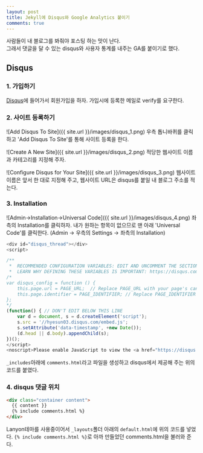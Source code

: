 ```yaml
---
layout: post
title: Jekyll에 Disqus와 Google Analytics 붙이기
comments: true
---
```

사람들이 내 블로그를 봐줘야 포스팅 하는 맛이 난다.  
그래서 댓글을 달 수 있는 disqus와 사용자 통계를 내주는 GA를 붙이기로 했다.

## **Disqus**  

### 1. 가입하기
[Disqus](https://publishers.disqus.com/)에 들어가서 회원가입을 하자. 가입시에 등록한 메일로 verify를 요구한다.  

### 2. 사이트 등록하기
![Add Disqus To Site]({{ site.url }}/images/disqus_1.png)
우측 톱니바퀴를 클릭하고 'Add Disqus To Site'를 통해 사이트 등록을 한다.  

![Create A New Site]({{ site.url }}/images/disqus_2.png)
적당한 웹사이트 이름과 카테고리를 지정해 주자.  

![Configure Disqus for Your Site]({{ site.url }}/images/disqus_3.png)
웹사이트 이름은 앞서 한 대로 지정해 주고, 웹사이트 URL은 disqus를 붙일 내 블로그 주소를 적는다.  

### 3. Installation
![Admin->Installation->Universal Code]({{ site.url }}/images/disqus_4.png)
좌측의 Installation를 클릭하자. 내가 원하는 항목이 없으므로 맨 아래 'Universal Code'를 클릭한다. (Admin -> 우측의 Settings -> 좌측의 Installation)

```javascript
<div id="disqus_thread"></div>
<script>

/**
 *  RECOMMENDED CONFIGURATION VARIABLES: EDIT AND UNCOMMENT THE SECTION BELOW TO INSERT DYNAMIC VALUES FROM YOUR PLATFORM OR CMS.
 *  LEARN WHY DEFINING THESE VARIABLES IS IMPORTANT: https://disqus.com/admin/universalcode/#configuration-variables */
/*
var disqus_config = function () {
    this.page.url = PAGE_URL;  // Replace PAGE_URL with your page's canonical URL variable
    this.page.identifier = PAGE_IDENTIFIER; // Replace PAGE_IDENTIFIER with your page's unique identifier variable
};
*/
(function() { // DON'T EDIT BELOW THIS LINE
    var d = document, s = d.createElement('script');
    s.src = '//hyesun03.disqus.com/embed.js';
    s.setAttribute('data-timestamp', +new Date());
    (d.head || d.body).appendChild(s);
})();
</script>
<noscript>Please enable JavaScript to view the <a href="https://disqus.com/?ref_noscript">comments powered by Disqus.</a></noscript>                          
```

`_includes`아래에 `comments.html`라고 파일을 생성하고 disqus에서 제공해 주는 위의 코드를 붙였다.

### 4. disqus 댓글 위치

``` HTML
<div class="container content">
  {{ content }}
  {% include comments.html %}
</div>
```

Lanyon테마를 사용중이어서 `_layouts`폴더 아래의 `default.html`에 위의 코드를 넣었다. `{% include comments.html %}`로 아까 만들었던 comments.html을 불러와 준다.
